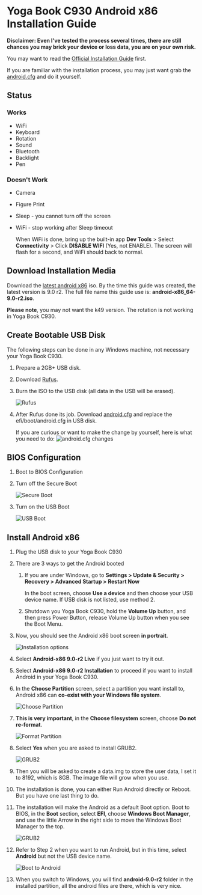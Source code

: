 # Yoga Book C930 Android x86 Installation Guide

**Disclaimer: Even I've tested the process several times, there are still chances you may brick your device or loss data, you are on your own risk.**

You may want to read the [Official Installation Guide](https://www.android-x86.org/installhowto.html) first.

If you are familiar with the installation process, you may just want grab the [android.cfg](EFI/BOOT/android.cfg) and do it yourself.

## Status

### Works

- WiFi
- Keyboard
- Rotation
- Sound
- Bluetooth
- Backlight
- Pen

### Doesn't Work

- Camera
- Figure Print
- Sleep - you cannot turn off the screen
- WiFi - stop working after Sleep timeout

  When WiFi is done, bring up the built-in app **Dev Tools** > Select **Connectivity** > Click **DISABLE WIFI** (Yes, not ENABLE). The screen will flash for a second, and WiFi should back to normal.

## Download Installation Media

Download the [latest android x86](https://www.android-x86.org/download.html) iso. By the time this guide was created, the latest version is 9.0 r2. The full file name this guide use is: **android-x86_64-9.0-r2.iso**.

**Please note**, you may not want the k49 version. The rotation is not working in Yoga Book C930.

## Create Bootable USB Disk

The following steps can be done in any Windows machine, not necessary your Yoga Book C930.

1. Prepare a 2GB+ USB disk.

2. Download [Rufus](https://rufus.ie/).

3. Burn the ISO to the USB disk (all data in the USB will be erased).

   ![Rufus](images/01-rufus.jpg)

4. After Rufus done its job. Download [android.cfg](EFI/BOOT/android.cfg) and replace the efi/boot/android.cfg in USB disk.

   If you are curious or want to make the change by yourself, here is what you need to do:
   ![android.cfg changes](images/02-boot-diff.jpg)

## BIOS Configuration

1. Boot to BIOS Configuration

2. Turn off the Secure Boot

   ![Secure Boot](images/03-secure-boot.jpg)

3. Turn on the USB Boot

   ![USB Boot](images/04-usb-boot.jpg)

## Install Android x86

1. Plug the USB disk to your Yoga Book C930

2. There are 3 ways to get the Android booted

   1. If you are under Windows, go to **Settings > Update & Security > Recovery > Advanced Startup > Restart Now**

      In the boot screen, choose **Use a device** and then choose your USB device name. If USB disk is not listed, use method 2.

   2. Shutdown you Yoga Book C930, hold the **Volume Up** button, and then press Power Button, release Volume Up button when you see the Boot Menu.

3. Now, you should see the Android x86 boot screen **in portrait**.

   ![Installation options](images/05-installation-options.jpg)

4. Select **Android-x86 9.0-r2 Live** if you just want to try it out.

5. Select **Android-x86 9.0-r2 Installation** to proceed if you want to install Android in your Yoga Book C930.

6. In the **Choose Partition** screen, select a partition you want install to, Android x86 can **co-exist with your Windows file system**.

   ![Choose Partition](images/06-choose-partition.jpg)

7. **This is very important**, in the **Choose filesystem** screen, choose **Do not re-format**.

   ![Format Partition](images/07-format.jpg)

8. Select **Yes** when you are asked to install GRUB2.

   ![GRUB2](images/08-grub2.jpg)

9. Then you will be asked to create a data.img to store the user data, I set it to 8192, which is 8GB. The image file will grow when you use.

10. The installation is done, you can either Run Android directly or Reboot. But you have one last thing to do.

11. The installation will make the Android as a default Boot option. Boot to BIOS, in the **Boot** section, select **EFI**, choose **Windows Boot Manager**, and use the little Arrow in the right side to move the Windows Boot Manager to the top.

    ![GRUB2](images/09-boot-sequence.jpg)

12. Refer to Step 2 when you want to run Android, but in this time, select **Android** but not the USB device name.

    ![Boot to Android](images/10-boot-to-android.jpg)

13. When you switch to Windows, you will find **android-9.0-r2** folder in the installed partition, all the android files are there, which is very nice.
